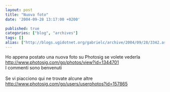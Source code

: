 ```yaml
---
layout: post
title: "Nuova foto"
date: '2004-09-28 13:17:00 +0200'

published: true
categories: ["blog", "archives"]
tags: []
alias: ["http://blogs.ugidotnet.org/gabrielc/archive/2004/09/28/3342.aspx"]
---
```


<!-- more -->

<div xmlns="http://www.w3.org/1999/xhtml">Ho appena postato una nuova foto su Photosig se volete vederla <a href="http://www.photosig.com/go/photos/view?id=1344701">http://www.photosig.com/go/photos/view?id=1344701</a></div>
<div xmlns="http://www.w3.org/1999/xhtml">I commenti sono benvenuti</div>
<div xmlns="http://www.w3.org/1999/xhtml"> </div>
<div xmlns="http://www.w3.org/1999/xhtml">Se vi piacciono qui ne trovate alcune altre <a href="http://www.photosig.com/go/users/userphotos?id=157865">http://www.photosig.com/go/users/userphotos?id=157865</a></div>
